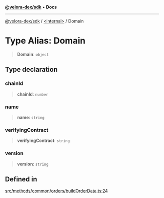 [**@velora-dex/sdk**](../../README.md) • **Docs**

***

[@velora-dex/sdk](../../globals.md) / [\<internal\>](../README.md) / Domain

# Type Alias: Domain

> **Domain**: `object`

## Type declaration

### chainId

> **chainId**: `number`

### name

> **name**: `string`

### verifyingContract

> **verifyingContract**: `string`

### version

> **version**: `string`

## Defined in

[src/methods/common/orders/buildOrderData.ts:24](https://github.com/VeloraDEX/sdk/blob/master/src/methods/common/orders/buildOrderData.ts#L24)
